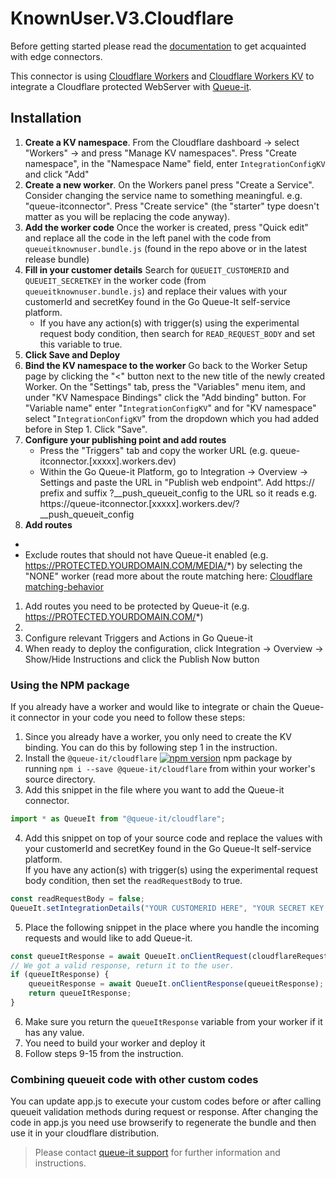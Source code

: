 # KnownUser.V3.Cloudflare
Before getting started please read the [documentation](https://github.com/queueit/Documentation/tree/main/edge-connectors) to get acquainted with edge connectors.

This connector is using [Cloudflare Workers](https://developers.cloudflare.com/workers/)
and [Cloudflare Workers KV](https://developers.cloudflare.com/workers/kv/) to integrate a Cloudflare protected WebServer
with [Queue-it](https://queue-it.com/).

## Installation

1. **Create a KV namespace**. From the  Cloudflare dashboard -> select "Workers" -> and press "Manage KV namespaces".  Press "Create namespace", in the "Namespace Name" field,
   enter `IntegrationConfigKV` and click "Add"
2. **Create a new worker**. On the Workers panel press "Create a Service". Consider changing the service name to something meaningful. e.g. "queue-itconnector". Press "Create service" (the "starter" type doesn't matter as you will be replacing the code anyway). 
3. **Add the worker code** Once the worker is created, press "Quick edit" and replace all the code in the left panel with the code from `queueitknownuser.bundle.js` (found in the repo above or in the latest release bundle)
1. **Fill in your customer details** Search for `QUEUEIT_CUSTOMERID` and `QUEUEIT_SECRETKEY` in the worker code (from `queueitknownuser.bundle.js`) and replace their values with
   your customerId and secretKey found in the Go Queue-It self-service platform.
   * If you have any action(s) with trigger(s) using the experimental request body condition, then search
   for `READ_REQUEST_BODY` and set this variable to true.
1. **Click Save and Deploy**
1. **Bind the KV namespace to the worker** Go back to the Worker Setup page by clicking the "<" button next to the new title of the newly created Worker. On the "Settings" tab, press the "Variables" menu item, and under "KV Namespace Bindings" click the "Add binding" button. For "Variable
   name" enter "`IntegrationConfigKV`" and for "KV namespace" select "`IntegrationConfigKV`" from the dropdown which you
   had added before in Step 1. Click "Save".
1. **Configure your publishing point and add routes** 
   * Press the "Triggers" tab and copy the worker URL (e.g. queue-itconnector.[xxxxx].workers.dev) 
   * Within the Go Queue-it Platform, go to Integration -> Overview -> Settings and paste the URL in "Publish web endpoint". Add https:// prefix and suffix ?__push_queueit_config to the URL so it reads e.g. https://queue-itconnector.[xxxxx].workers.dev/?__push_queueit_config 
1. **Add routes** 
* 
* Exclude routes that should not have Queue-it enabled (e.g. https://PROTECTED.YOURDOMAIN.COM/MEDIA/*) by selecting
    the "NONE" worker (read more about the route matching
    here: [Cloudflare matching-behavior](https://developers.cloudflare.com/workers/about/routes/#matching-behavior)
1. Add routes you need to be protected by Queue-it (e.g. https://PROTECTED.YOURDOMAIN.COM/*)
1. 
1. Configure relevant Triggers and Actions in Go Queue-it
1. When ready to deploy the configuration, click Integration -> Overview -> Show/Hide Instructions and click the
    Publish Now button

### Using the NPM package

If you already have a worker and would like to integrate or chain the Queue-it connector in your code you need to follow these steps:
1. Since you already have a worker, you only need to create the KV binding.
You can do this by following step 1 in the instruction.
2. Install the `@queue-it/cloudflare` [![npm version](https://badge.fury.io/js/@queue-it%2Fcloudflare.svg)](https://badge.fury.io/js/@queue-it%2Fcloudflare) npm package by running `npm i --save @queue-it/cloudflare` from within your worker's source directory.
3. Add this snippet in the file where you want to add the Queue-it connector.
```js
import * as QueueIt from "@queue-it/cloudflare";
```
4. Add this snippet on top of your source code and replace the values 
with your customerId and secretKey found in the Go Queue-It self-service platform.  
If you have any action(s) with trigger(s) using the experimental request body condition, then set the `readRequestBody` to true.
```js
const readRequestBody = false;
QueueIt.setIntegrationDetails("YOUR CUSTOMERID HERE", "YOUR SECRET KEY HERE", readRequestBody);
```
5. Place the following snippet in the place where you handle the incoming requests and would like to add Queue-it.
```js
const queueItResponse = await QueueIt.onClientRequest(cloudflareRequest);
// We got a valid response, return it to the user.
if (queueItResponse) {
    queueitResponse = await QueueIt.onClientResponse(queueitResponse);
    return queueItResponse;
}
```
6. Make sure you return the `queueItResponse` variable from your worker if it has any value.
7. You need to build your worker and deploy it
8. Follow steps 9-15 from the instruction.

### Combining queueit code with other custom codes

You can update app.js to execute your custom codes before or after calling queueit validation methods during request or
response. After changing the code in app.js you need use browserify to regenerate the bundle and then use it in your
cloudflare distribution.

> Please contact [queue-it support](https://support.queue-it.com/hc/en-us) for further information and instructions.
 
